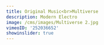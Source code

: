```yaml
---
title: Original Music<br>Multiverse
description: Modern Electro
image: /cms/images/Multiverse 2.jpg
vimeoID: '252036652'
showinslider: true
---
```







